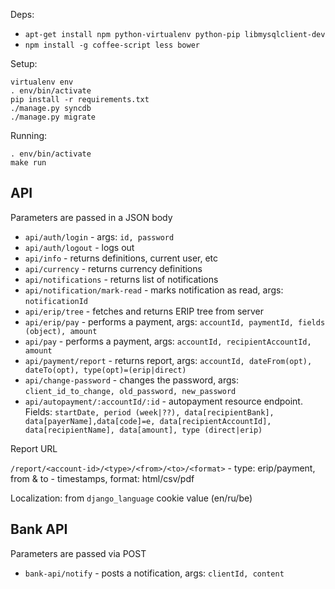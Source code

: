 Deps:

  * ``apt-get install npm python-virtualenv python-pip libmysqlclient-dev``
  * ``npm install -g coffee-script less bower``

Setup:

    virtualenv env
    . env/bin/activate
    pip install -r requirements.txt
    ./manage.py syncdb
    ./manage.py migrate

Running:

    . env/bin/activate
    make run

API
---

Parameters are passed in a JSON body

  * ``api/auth/login`` - args: ``id, password``
  * ``api/auth/logout`` - logs out
  * ``api/info`` - returns definitions, current user, etc
  * ``api/currency`` - returns currency definitions
  * ``api/notifications`` - returns list of notifications
  * ``api/notification/mark-read`` - marks notification as read, args: ``notificationId``
  * ``api/erip/tree`` - fetches and returns ERIP tree from server
  * ``api/erip/pay`` - performs a payment, args: ``accountId, paymentId, fields (object), amount``
  * ``api/pay`` - performs a payment, args: ``accountId, recipientAccountId, amount``
  * ``api/payment/report`` - returns report, args: ``accountId, dateFrom(opt), dateTo(opt), type(opt)=(erip|direct)``
  *  ``api/change-password`` - changes the password, args: ``client_id_to_change, old_password, new_password``
  * ``api/autopayment/:accountId/:id`` - autopayment resource endpoint. Fields: ``startDate, period (week|??), data[recipientBank], data[payerName],data[code]=e, data[recipientAccountId], data[recipientName], data[amount], type (direct|erip)``


Report URL

``/report/<account-id>/<type>/<from>/<to>/<format>`` - type: erip/payment, from & to - timestamps, format: html/csv/pdf

Localization: from ``django_language`` cookie value (en/ru/be)

Bank API
--------

Parameters are passed via POST

 * ``bank-api/notify`` - posts a notification, args: ``clientId, content``
